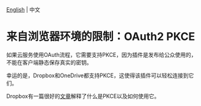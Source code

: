 <!---
说明：GitHub Copilot 翻译
--->
[English](/docs/browser_env_oauth2_pkce.md) | 中文

# 来自浏览器环境的限制：OAuth2 PKCE

如果云服务使用OAuth流程，它需要支持PKCE，因为插件是发布给公众使用的，不能在客户端静态保存真实的密钥。

幸运的是，Dropbox和OneDrive都支持PKCE，这使得该插件可以轻松连接到它们。

Dropbox有一篇很好的[文章](https://dropbox.tech/developers/pkce--what-and-why-)解释了什么是PKCE以及如何使用它。
